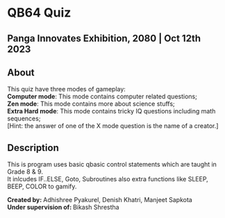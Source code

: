 # QB64 Quiz
## Panga Innovates Exhibition, 2080 | Oct 12th 2023

## About
This quiz have three modes of gameplay:  
**Computer mode**: This mode contains computer related questions;  
**Zen mode**: This mode contains more about science stuffs;  
**Extra Hard mode**: This mode contains tricky IQ questions including math sequences;  
[Hint: the answer of one of the X mode question is the name of a creator.]  


## Description
This is program uses basic qbasic control statements which are taught in Grade 8 & 9.  
It inlcudes IF..ELSE, Goto, Subroutines also extra functions like SLEEP, BEEP, COLOR to gamify.  


<b> Created by: </b> Adhishree Pyakurel, Denish Khatri, Manjeet Sapkota  
<b>  Under supervision of: </b> Bikash Shrestha



